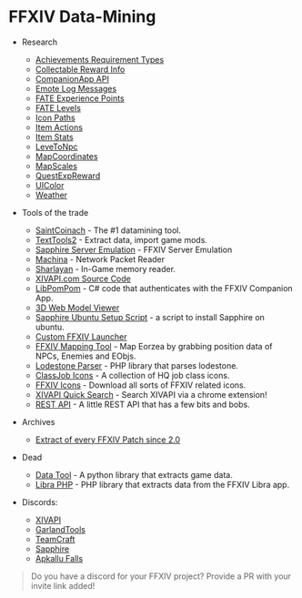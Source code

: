 # FFXIV Data-Mining

- Research
  - [Achievements Requirement Types](AchievementsRequirementTypes.md)
  - [Collectable Reward Info](CollectibleRewardInfo.md)
  - [CompanionApp API](CompanionAppApi.md)
  - [Emote Log Messages](EmoteLogMessage.md)
  - [FATE Experience Points](FateExpPoints.md)
  - [FATE Levels](FateLevels.md)
  - [Icon Paths](IconPaths.md)
  - [Item Actions](ItemActions.md)
  - [Item Stats](ItemStats.md)
  - [LeveToNpc](LeveToNpc.md)
  - [MapCoordinates](MapCoordinates.md)
  - [MapScales](MapScales.md)
  - [QuestExpReward](QuestExpReward.md)
  - [UIColor](UIColor.md)
  - [Weather](Weather.md)

- Tools of the trade
  - [SaintCoinach](https://github.com/ufx/SaintCoinach) - The #1 datamining tool.
  - [TextTools2](https://github.com/liinko/FFXIV_TexTools2) - Extract data, import game mods.
  - [Sapphire Server Emulation](https://github.com/SapphireMordred/Sapphire) - FFXIV Server Emulation
  - [Machina](https://github.com/ravahn/machina) - Network Packet Reader
  - [Sharlayan](https://github.com/FFXIVAPP/sharlayan) - In-Game memory reader.
  - [XIVAPI.com Source Code](https://github.com/xivapi/xivapi.com)
  - [LibPomPom](https://github.com/viion/libpompom-sharp) - C# code that authenticates with the FFXIV Companion App.
  - [3D Web Model Viewer](https://github.com/viion/ffxiv-3d)
  - [Sapphire Ubuntu Setup Script](https://github.com/viion-misc/ffxiv-sapphire-setup) - a script to install Sapphire on ubuntu.
  - [Custom FFXIV Launcher](https://github.com/xivapi/ffxiv-launcher)
  - [FFXIV Mapping Tool](https://github.com/xivapi/xivapi-mappy) - Map Eorzea by grabbing position data of NPCs, Enemies and EObjs.
  - [Lodestone Parser](https://github.com/xivapi/lodestone-parser) - PHP library that parses lodestone.
  - [ClassJob Icons](https://github.com/xivapi/xivapi-classjobs) - A collection of HQ job class icons.
  - [FFXIV Icons](http://xivapi.com/docs/Icons) - Download all sorts of FFXIV related icons.
  - [XIVAPI Quick Search](https://chrome.google.com/webstore/detail/xivapi-quick-search/lgefpgdbbmcahllbifniibndmoignmfg) - Search XIVAPI via a chrome extension!
  - [REST API](http://xivapi.com/) - A little REST API that has a few bits and bobs.

- Archives
  - [Extract of every FFXIV Patch since 2.0](https://github.com/viion/ffxiv-datamining-patches)

- Dead
  - [Data Tool](https://github.com/viion-misc/xivdb-data-tool) - A python library that extracts game data.
  - [Libra PHP](https://github.com/viion-misc/libra-php) - PHP library that extracts data from the FFXIV Libra app.

- Discords:
  - [XIVAPI](https://discord.gg/MFFVHWC)
  - [GarlandTools](https://discord.gg/)
  - [TeamCraft](https://discord.gg/493Z6pQ)
  - [Sapphire](https://discord.gg/xxcdCER)
  - [Apkallu Falls](https://discord.gg/RNcV4eY)

> Do you have a discord for your FFXIV project? Provide a PR with your invite link added!
